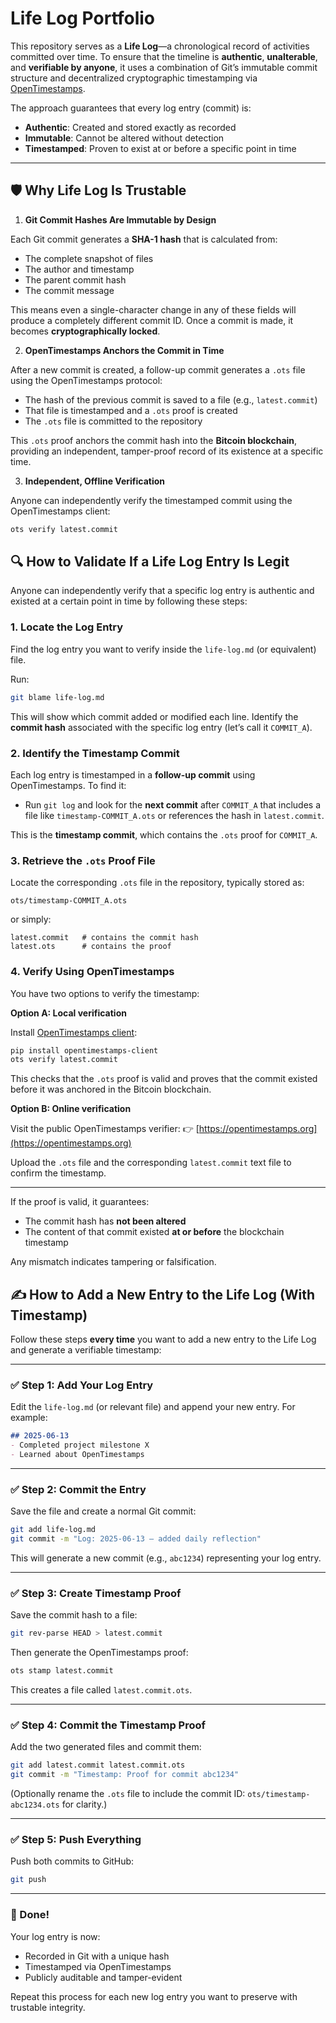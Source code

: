 # Life Log Portfolio

This repository serves as a **Life Log**—a chronological record of activities committed over time. To ensure that the timeline is **authentic**, **unalterable**, and **verifiable by anyone**, it uses a combination of Git’s immutable commit structure and decentralized cryptographic timestamping via [OpenTimestamps](https://opentimestamps.org).

The approach guarantees that every log entry (commit) is:
- **Authentic**: Created and stored exactly as recorded
- **Immutable**: Cannot be altered without detection
- **Timestamped**: Proven to exist at or before a specific point in time

---

## 🛡️ Why Life Log Is Trustable

1. **Git Commit Hashes Are Immutable by Design**

Each Git commit generates a **SHA-1 hash** that is calculated from:
- The complete snapshot of files
- The author and timestamp
- The parent commit hash
- The commit message

This means even a single-character change in any of these fields will produce a completely different commit ID. Once a commit is made, it becomes **cryptographically locked**.

2. **OpenTimestamps Anchors the Commit in Time**

After a new commit is created, a follow-up commit generates a `.ots` file using the OpenTimestamps protocol:
- The hash of the previous commit is saved to a file (e.g., `latest.commit`)
- That file is timestamped and a `.ots` proof is created
- The `.ots` file is committed to the repository

This `.ots` proof anchors the commit hash into the **Bitcoin blockchain**, providing an independent, tamper-proof record of its existence at a specific time.

3. **Independent, Offline Verification**

Anyone can independently verify the timestamped commit using the OpenTimestamps client:

```bash
ots verify latest.commit
```

## 🔍 How to Validate If a Life Log Entry Is Legit

Anyone can independently verify that a specific log entry is authentic and existed at a certain point in time by following these steps:

### 1. Locate the Log Entry

Find the log entry you want to verify inside the `life-log.md` (or equivalent) file.

Run:

```bash
git blame life-log.md
```

This will show which commit added or modified each line. Identify the **commit hash** associated with the specific log entry (let’s call it `COMMIT_A`).

### 2. Identify the Timestamp Commit

Each log entry is timestamped in a **follow-up commit** using OpenTimestamps. To find it:

* Run `git log` and look for the **next commit** after `COMMIT_A` that includes a file like `timestamp-COMMIT_A.ots` or references the hash in `latest.commit`.

This is the **timestamp commit**, which contains the `.ots` proof for `COMMIT_A`.

### 3. Retrieve the `.ots` Proof File

Locate the corresponding `.ots` file in the repository, typically stored as:

```
ots/timestamp-COMMIT_A.ots
```

or simply:

```
latest.commit   # contains the commit hash
latest.ots      # contains the proof
```

### 4. Verify Using OpenTimestamps

You have two options to verify the timestamp:

**Option A: Local verification**

Install [OpenTimestamps client](https://github.com/opentimestamps/opentimestamps-client):

```bash
pip install opentimestamps-client
ots verify latest.commit
```

This checks that the `.ots` proof is valid and proves that the commit existed before it was anchored in the Bitcoin blockchain.

**Option B: Online verification**

Visit the public OpenTimestamps verifier:
👉 [https://opentimestamps.org](https://opentimestamps.org)

Upload the `.ots` file and the corresponding `latest.commit` text file to confirm the timestamp.

---

If the proof is valid, it guarantees:

* The commit hash has **not been altered**
* The content of that commit existed **at or before** the blockchain timestamp

Any mismatch indicates tampering or falsification.

## ✍️ How to Add a New Entry to the Life Log (With Timestamp)

Follow these steps **every time** you want to add a new entry to the Life Log and generate a verifiable timestamp:

---

### ✅ Step 1: Add Your Log Entry

Edit the `life-log.md` (or relevant file) and append your new entry. For example:

```markdown
## 2025-06-13
- Completed project milestone X
- Learned about OpenTimestamps
````

---

### ✅ Step 2: Commit the Entry

Save the file and create a normal Git commit:

```bash
git add life-log.md
git commit -m "Log: 2025-06-13 — added daily reflection"
```

This will generate a new commit (e.g., `abc1234`) representing your log entry.

---

### ✅ Step 3: Create Timestamp Proof

Save the commit hash to a file:

```bash
git rev-parse HEAD > latest.commit
```

Then generate the OpenTimestamps proof:

```bash
ots stamp latest.commit
```

This creates a file called `latest.commit.ots`.

---

### ✅ Step 4: Commit the Timestamp Proof

Add the two generated files and commit them:

```bash
git add latest.commit latest.commit.ots
git commit -m "Timestamp: Proof for commit abc1234"
```

(Optionally rename the `.ots` file to include the commit ID: `ots/timestamp-abc1234.ots` for clarity.)

---

### ✅ Step 5: Push Everything

Push both commits to GitHub:

```bash
git push
```

---

### 🎉 Done!

Your log entry is now:

* Recorded in Git with a unique hash
* Timestamped via OpenTimestamps
* Publicly auditable and tamper-evident

Repeat this process for each new log entry you want to preserve with trustable integrity.

